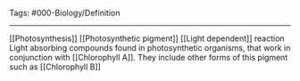 Tags: #000-Biology/Definition 

---
[[Photosynthesis]] [[Photosynthetic pigment]] [[Light dependent]] reaction
Light absorbing compounds found in photosynthetic organisms, that work in conjunction with [[Chlorophyll A]].
They include other forms of this pigment such as [[Chlorophyll B]]
